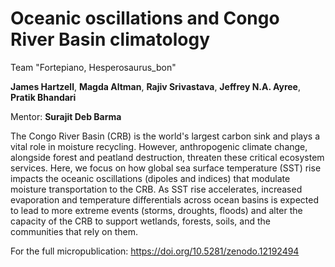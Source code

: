 # Oceanic oscillations and Congo River Basin climatology

Team "Fortepiano, Hesperosaurus_bon"

**James Hartzell**, **Magda Altman**, **Rajiv Srivastava**, **Jeffrey N.A. Ayree**, **Pratik Bhandari**

Mentor: **Surajit Deb Barma**

The Congo River Basin (CRB) is the world's largest carbon sink and plays a vital role in moisture recycling. However, anthropogenic climate change, alongside forest and peatland destruction, threaten these critical ecosystem services. Here, we focus on how global sea surface temperature (SST) rise impacts the oceanic oscillations (dipoles and indices) that modulate moisture transportation to the CRB. As SST rise accelerates, increased evaporation and temperature differentials across ocean basins is expected to lead to more extreme events (storms, droughts, floods) and alter the capacity of the CRB to support wetlands, forests, soils, and the communities that rely on them.

For the full micropublication:
https://doi.org/10.5281/zenodo.12192494
